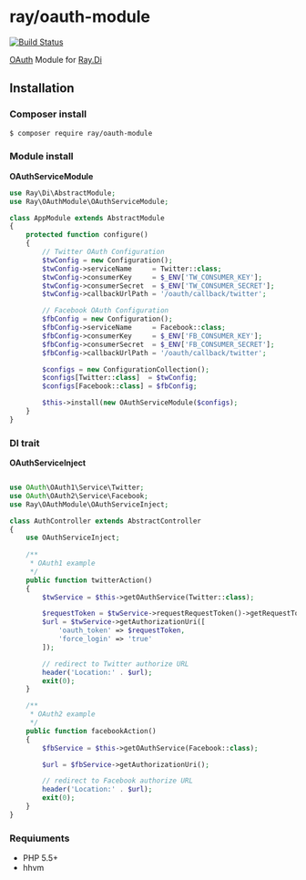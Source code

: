 ray/oauth-module
================

[![Build Status](https://travis-ci.org/ray-di/Ray.OAuthModule.svg?branch=master)](https://travis-ci.org/ray-di/Ray.OAuthModule)

[OAuth](https://github.com/Lusitanian/PHPoAuthLib) Module for [Ray.Di](https://github.com/ray-di/Ray.Di)

## Installation

### Composer install

```bash
$ composer require ray/oauth-module
```
 
### Module install

**OAuthServiceModule**

```php
use Ray\Di\AbstractModule;
use Ray\OAuthModule\OAuthServiceModule;

class AppModule extends AbstractModule
{
	protected function configure()
	{
		// Twitter OAuth Configuration
		$twConfig = new Configuration();
		$twConfig->serviceName     = Twitter::class;
		$twConfig->consumerKey     = $_ENV['TW_CONSUMER_KEY'];
		$twConfig->consumerSecret  = $_ENV['TW_CONSUMER_SECRET'];
		$twConfig->callbackUrlPath = '/oauth/callback/twitter';

		// Facebook OAuth Configuration
		$fbConfig = new Configuration();
		$fbConfig->serviceName     = Facebook::class;
		$fbConfig->consumerKey     = $_ENV['FB_CONSUMER_KEY'];
		$fbConfig->consumerSecret  = $_ENV['FB_CONSUMER_SECRET'];
		$fbConfig->callbackUrlPath = '/oauth/callback/twitter';

		$configs = new ConfigurationCollection();
		$configs[Twitter::class]  = $twConfig;
		$configs[Facebook::class] = $fbConfig;

		$this->install(new OAuthServiceModule($configs);
	}
}

```
### DI trait

**OAuthServiceInject**

```php

use OAuth\OAuth1\Service\Twitter;
use OAuth\OAuth2\Service\Facebook;
use Ray\OAuthModule\OAuthServiceInject;

class AuthController extends AbstractController
{
    use OAuthServiceInject;
    
	/**
	 * OAuth1 example
	 */
    public function twitterAction()
    {
		$twService = $this->getOAuthService(Twitter::class);

		$requestToken = $twService->requestRequestToken()->getRequestToken();
		$url = $twService->getAuthorizationUri([
			'oauth_token' => $requestToken,
			'force_login' => 'true'
		]);

		// redirect to Twitter authorize URL
		header('Location:' . $url);
		exit(0);
    }

	/**
	 * OAuth2 example
	 */
    public function facebookAction()
    {
		$fbService = $this->getOAuthService(Facebook::class);

		$url = $fbService->getAuthorizationUri();

		// redirect to Facebook authorize URL
		header('Location:' . $url);
		exit(0);
    }
}

```

### Requiuments

 * PHP 5.5+
 * hhvm
